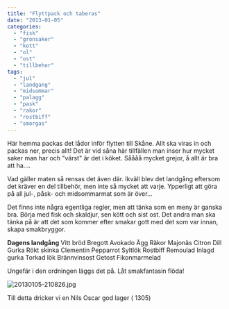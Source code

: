 ```yaml
---
title: "Flyttpack och taberas"
date: "2013-01-05"
categories: 
  - "fisk"
  - "gronsaker"
  - "kott"
  - "ol"
  - "ost"
  - "tillbehor"
tags: 
  - "jul"
  - "landgang"
  - "midsommar"
  - "palagg"
  - "pask"
  - "rakor"
  - "rostbiff"
  - "smorgas"
---
```


Här hemma packas det lådor inför flytten till Skåne. Allt ska viras in och packas ner, precis allt! Det är vid såna här tillfällen man inser hur mycket saker man har och "värst" är det i köket. Såååå mycket grejor, å allt är bra att ha....

Vad gäller maten så rensas det även där. Ikväll blev det landgång eftersom det kräver en del tillbehör, men inte så mycket att varje. Ypperligt att göra på all jul-, påsk- och midsommarmat som är över...

Det finns inte några egentliga regler, men att tänka som en meny är ganska bra. Börja med fisk och skaldjur, sen kött och sist ost. Det andra man ska tänka på är att det som kommer efter smakar gott med det som var innan, skapa smakbryggor.

**Dagens landgång** Vitt bröd Bregott Avokado Ägg Räkor Majonäs Citron Dill Gurka Rökt skinka Clementin Pepparrot Syltlök Rostbiff Remoulad Inlagd gurka Torkad lök Brännvinsost Getost Fikonmarmelad

Ungefär i den ordningen läggs det på. Låt smakfantasin flöda!

![20130105-210826.jpg](/static/img/20130105-210826.jpg)

Till detta dricker vi en Nils Oscar god lager ( 1305)
